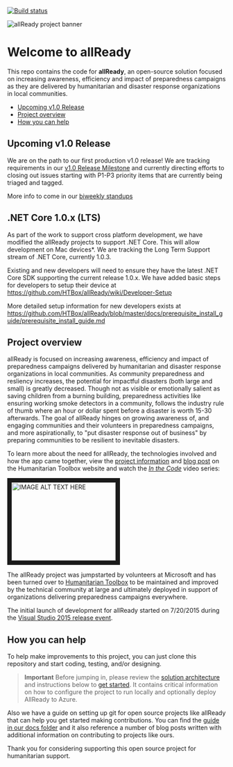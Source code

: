 [![Build status](https://ci.appveyor.com/api/projects/status/69iwhe2g11t30sj8/branch/master?svg=true)](https://ci.appveyor.com/project/HTBox/allready/branch/master)

![allReady project banner](./docs/media/all-ready-project-banner.jpg)

# Welcome to allReady

This repo contains the code for **allReady**, an open-source solution focused on increasing awareness, efficiency and impact of preparedness campaigns as they are delivered by humanitarian and disaster response organizations in local communities.

+ [Upcoming v1.0 Release](#upcoming-v10-release)
+ [Project overview](#project-overview)
+ [How you can help](#how-you-can-help)

## Upcoming v1.0 Release
We are on the path to our first production v1.0 release!  We are tracking requirements in our [v1.0 Release Milestone](https://github.com/HTBox/allReady/milestone/21) and currently directing efforts to closing out issues starting with P1-P3 priority items that are currently being triaged and tagged.

More info to come in our [biweekly standups](https://www.youtube.com/channel/UCMHQ4xrqudcTtaXFw4Bw54Q/)

## .NET Core 1.0.x (LTS)
As part of the work to support cross platform development, we have modified the allReady projects to support .NET Core.  This will allow development on Mac devices*. We are tracking the Long Term Support stream of .NET Core, currently 1.0.3.

Existing and new developers will need to ensure they have the latest .NET Core SDK supporting the current release 1.0.x. We have added basic steps for developers to setup their device at https://github.com/HTBox/allReady/wiki/Developer-Setup

More detailed setup information for new developers exists at https://github.com/HTBox/allReady/blob/master/docs/prerequisite_install_guide/prerequisite_install_guide.md

## Project overview
allReady is focused on increasing awareness, efficiency and impact of preparedness campaigns delivered by humanitarian and disaster response organizations in local communities.  As community preparedness and resliency increases, the potential for impactful disasters (both large and small) is greatly decreased.  Though not as visible or emotionally salient as saving children from a burning building, preparedness activities like ensuring working smoke detectors in a community, follows the industry rule of thumb where an hour or dollar spent before a disaster is worth 15-30 afterwards.  The goal of allReady hinges on growing awareness of, and engaging communities and their volunteers in preparedness campaigns, and more aspirationally, to "put disaster response out of business" by preparing communities to be resilient to inevitable disasters. 

To learn more about the need for allReady, the technologies involved and how the app came together, view the [project information](http://www.htbox.org/projects/allready) and [blog post](http://www.htbox.org/blog/allready-project-launched-at-visual-studio-2015-release-event) on the Humanitarian Toolbox website and watch the *[In the Code](https://channel9.msdn.com/Events/Visual-Studio/Visual-Studio-2015-Final-Release-Event/In-the-Code-App-Overview-and-Planning)* video series:

<a href="http://www.youtube.com/watch?feature=player_embedded&v=XVRfcSej1l0
" target="_blank"><img src="http://img.youtube.com/vi/XVRfcSej1l0/0.jpg" 
alt="IMAGE ALT TEXT HERE" width="240" height="180" border="10" /></a>

The allReady project was jumpstarted by volunteers at Microsoft and has been turned over to [Humanitarian Toolbox](http://www.htbox.org/) to be maintained and improved by the technical community at large and ultimately deployed in support of organizations delivering preparedness campaigns everywhere.

The initial launch of development for allReady started on 7/20/2015 during the [Visual Studio 2015 release event](http://aka.ms/vs2015event).

## How you can help
To help make improvements to this project, you can just clone this repository and start coding, testing, and/or designing. 

> **Important** Before jumping in, please review the [solution architecture](https://github.com/HTBox/allReady/wiki/Solution-architecture) and instructions below to [get started](https://github.com/HTBox/allReady/wiki/Solution-architecture#get-started-with-the-allready-solution). It contains critical information on how to configure the project to run locally and optionally deploy AllReady to Azure.

Also we have a guide on setting up git for open source projects like allReady that can help you get started making contributions.  You can find the [guide in our docs folder](https://github.com/HTBox/allReady/blob/master/docs/git/gitprocess.md) and it also reference a number of blog posts written with additional information on contributing to projects like ours.

Thank you for considering supporting this open source project for humanitarian support.

